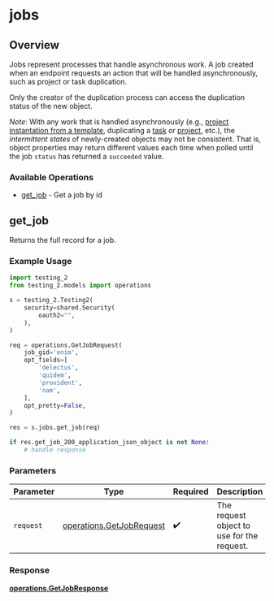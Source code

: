 # jobs

## Overview

Jobs represent processes that handle asynchronous work. A job created when an endpoint requests an action that will be handled asynchronously, such as project or task duplication.

Only the creator of the duplication process can access the duplication status of the new object.

*Note*: With any work that is handled asynchronously (e.g., [project instantation from a template](/docs/instantiate-a-project-from-a-project-template), duplicating a [task](/docs/duplicate-a-task) or [project](/docs/duplicate-a-project), etc.), the *intermittent states* of newly-created objects may not be consistent. That is, object properties may return different values each time when polled until the job `status` has returned a `succeeded` value.

### Available Operations

* [get_job](#get_job) - Get a job by id

## get_job

Returns the full record for a job.

### Example Usage

```python
import testing_2
from testing_2.models import operations

s = testing_2.Testing2(
    security=shared.Security(
        oauth2="",
    ),
)

req = operations.GetJobRequest(
    job_gid='enim',
    opt_fields=[
        'delectus',
        'quidem',
        'provident',
        'nam',
    ],
    opt_pretty=False,
)

res = s.jobs.get_job(req)

if res.get_job_200_application_json_object is not None:
    # handle response
```

### Parameters

| Parameter                                                            | Type                                                                 | Required                                                             | Description                                                          |
| -------------------------------------------------------------------- | -------------------------------------------------------------------- | -------------------------------------------------------------------- | -------------------------------------------------------------------- |
| `request`                                                            | [operations.GetJobRequest](../../models/operations/getjobrequest.md) | :heavy_check_mark:                                                   | The request object to use for the request.                           |


### Response

**[operations.GetJobResponse](../../models/operations/getjobresponse.md)**


